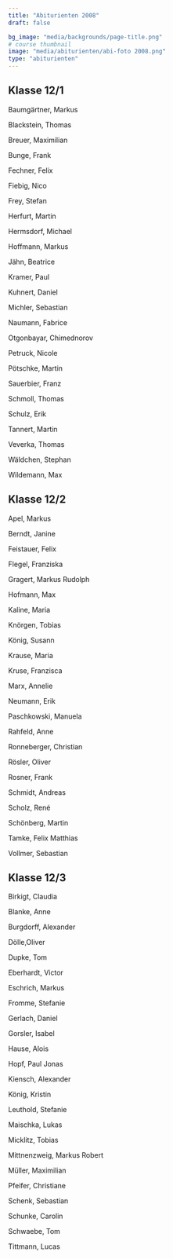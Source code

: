 ```yaml
---
title: "Abiturienten 2008"
draft: false

bg_image: "media/backgrounds/page-title.png"
# course thumbnail
image: "media/abiturienten/abi-foto 2008.png"
type: "abiturienten"
---
```


## Klasse 12/1

Baumgärtner, Markus

Blackstein, Thomas

Breuer, Maximilian

Bunge, Frank

Fechner, Felix

Fiebig, Nico

Frey, Stefan

Herfurt, Martin

Hermsdorf, Michael

Hoffmann, Markus

Jähn, Beatrice

Kramer, Paul

Kuhnert, Daniel

Michler, Sebastian

Naumann, Fabrice

Otgonbayar, Chimednorov

Petruck, Nicole

Pötschke, Martin

Sauerbier, Franz

Schmoll, Thomas

Schulz, Erik

Tannert, Martin

Veverka, Thomas

Wäldchen, Stephan

Wildemann, Max

## Klasse 12/2

Apel, Markus

Berndt, Janine

Feistauer, Felix

Flegel, Franziska

Gragert, Markus Rudolph

Hofmann, Max

Kaline, Maria

Knörgen, Tobias

König, Susann

Krause, Maria

Kruse, Franzisca

Marx, Annelie

Neumann, Erik

Paschkowski, Manuela

Rahfeld, Anne

Ronneberger, Christian

Rösler, Oliver

Rosner, Frank

Schmidt, Andreas

Scholz, René

Schönberg, Martin

Tamke, Felix Matthias

Vollmer, Sebastian

## Klasse 12/3

Birkigt, Claudia

Blanke, Anne

Burgdorff, Alexander

Dölle,Oliver

Dupke, Tom

Eberhardt, Victor

Eschrich, Markus

Fromme, Stefanie

Gerlach, Daniel

Gorsler, Isabel

Hause, Alois

Hopf, Paul Jonas

Kiensch, Alexander

König, Kristin

Leuthold, Stefanie

Maischka, Lukas

Micklitz, Tobias

Mittnenzweig, Markus Robert

Müller, Maximilian

Pfeifer, Christiane

Schenk, Sebastian

Schunke, Carolin

Schwaebe, Tom

Tittmann, Lucas
